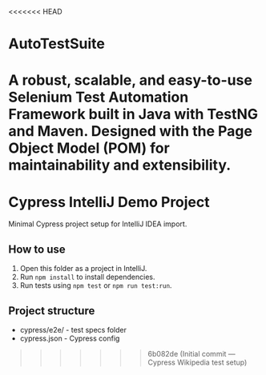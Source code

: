 <<<<<<< HEAD
# AutoTestSuite
A robust, scalable, and easy-to-use Selenium Test Automation Framework built in Java with TestNG and Maven. Designed with the Page Object Model (POM) for maintainability and extensibility. 
=======
# Cypress IntelliJ Demo Project

Minimal Cypress project setup for IntelliJ IDEA import.

## How to use

1. Open this folder as a project in IntelliJ.
2. Run `npm install` to install dependencies.
3. Run tests using `npm test` or `npm run test:run`.

## Project structure

- cypress/e2e/ - test specs folder
- cypress.json - Cypress config
>>>>>>> 6b082de (Initial commit — Cypress Wikipedia test setup)
